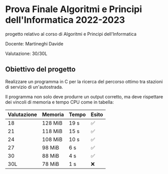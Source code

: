 # Prova Finale Algoritmi e Principi dell'Informatica 2022-2023
progetto relativo al corso di Algoritmi e Principi dell'Informatica

Docente: Martineghi Davide

Valutazione: 30/30L
## Obiettivo del progetto

Realizzare un programma in C per la ricerca del percorso ottimo tra stazioni di servizio di un'autostrada.

Il programma non solo deve produrre un output corretto, ma deve rispettare dei vincoli di memoria e tempo CPU come in tabella:

| Valutazione | Memoria   | Tempo  | Esito |
|-------------|-----------|--------|-------|
| 18          | 128 MiB   | 19 s   | ✅     |
| 21          | 118 MiB   | 15 s   | ✅     |
| 24          | 108 MiB   | 10 s   | ✅     |
| 27          | 98 MiB    | 6 s    | ✅     |
| 30          | 88 MiB    | 4 s    | ✅     |
| 30L         | 78 MiB    | 1 s    | ❌     |


